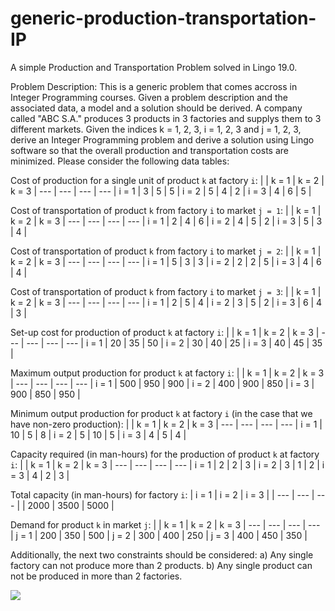 # generic-production-transportation-IP
A simple Production and Transportation Problem solved in Lingo 19.0.

Problem Description: This is a generic problem that comes accross in Integer Programming courses. Given a problem description and the associated data, a model and a solution should be derived. A company called "ABC S.A." produces 3 products in 3 factories and supplys them to 3 different markets. Given the indices k = 1, 2, 3, i = 1, 2, 3 and j = 1, 2, 3, derive an Integer Programming problem and derive a solution using Lingo software so that the overall production and transportation costs are minimized. Please consider the following data tables: 

Cost of production for a single unit of product `k` at factory `i`:
|   | k = 1 | k = 2 | k = 3 |
--- | --- | --- | --- |
i = 1 | 3 | 5 | 5 |
i = 2 | 5 | 4 | 2 |
i = 3 | 4 | 6 | 5 |

Cost of transportation of product `k` from factory `i` to market `j = 1`:
|   | k = 1 | k = 2 | k = 3 |
--- | --- | --- | --- |
i = 1 | 2 | 4 | 6 |
i = 2 | 4 | 5 | 2 |
i = 3 | 5 | 3 | 4 |

Cost of transportation of product `k` from factory `i` to market `j = 2`:
|   | k = 1 | k = 2 | k = 3 |
--- | --- | --- | --- |
i = 1 | 5 | 3 | 3 |
i = 2 | 2 | 2 | 5 |
i = 3 | 4 | 6 | 4 |

Cost of transportation of product `k` from factory `i` to market `j = 3`:
|   | k = 1 | k = 2 | k = 3 |
--- | --- | --- | --- |
i = 1 | 2 | 5 | 4 |
i = 2 | 3 | 5 | 2 |
i = 3 | 6 | 4 | 3 |

Set-up cost for production of product `k` at factory `i`:
|   | k = 1 | k = 2 | k = 3 |
--- | --- | --- | --- |
i = 1 | 20 | 35 | 50 |
i = 2 | 30 | 40 | 25 |
i = 3 | 40 | 45 | 35 |

Maximum output production for product `k` at factory `i`:
|   | k = 1 | k = 2 | k = 3 |
--- | --- | --- | --- |
i = 1 | 500 | 950 | 900 |
i = 2 | 400 | 900 | 850 |
i = 3 | 900 | 850 | 950 |

Minimum output production for product `k` at factory `i` (in the case that we have non-zero production):
|   | k = 1 | k = 2 | k = 3 |
--- | --- | --- | --- |
i = 1 | 10 | 5 | 8 |
i = 2 | 5 | 10 | 5 |
i = 3 | 4 | 5 | 4 |

Capacity required (in man-hours) for the production of product `k` at factory `i`:
|   | k = 1 | k = 2 | k = 3 |
--- | --- | --- | --- |
i = 1 | 2 | 2 | 3 |
i = 2 | 3 | 1 | 2 |
i = 3 | 4 | 2 | 3 |

Total capacity (in man-hours) for factory `i`:
| i = 1 | i = 2 | i = 3 |
| --- | --- | --- |
| 2000 | 3500 | 5000 |

Demand for product `k` in market `j`:
|   | k = 1 | k = 2 | k = 3 |
--- | --- | --- | --- |
j = 1 | 200 | 350 | 500 |
j = 2 | 300 | 400 | 250 |
j = 3 | 400 | 450 | 350 |

Additionally, the next two constraints should be considered:
a) Any single factory can not produce more than 2 products.
b) Any single product can not be produced in more than 2 factories.

<img src="https://render.githubusercontent.com/render/math?math=\Large {UPC}_{ki}">
